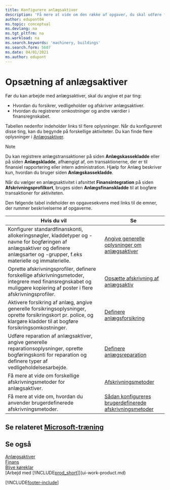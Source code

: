 ```yaml
---
title: Konfigurere anlægsaktiver
description: 'Få mere at vide om den række af opgaver, du skal udføre for at oprette anlægsaktiver, f.eks. maskiner eller bygninger.'
author: edupont04
ms.topic: conceptual
ms.devlang: na
ms.tgt_pltfrm: na
ms.workload: na
ms.search.keywords: 'machinery, buildings'
ms.search.form: 5607
ms.date: 04/01/2021
ms.author: edupont
---
```

# Opsætning af anlægsaktiver

Før du kan arbejde med anlægsaktiver, skal du angive et par ting:  

* Hvordan du forsikrer, vedligeholder og afskriver anlægsaktiver.  
* Hvordan du registrerer omkostninger og andre værdier i finansregnskabet.  

Tabellen nedenfor indeholder links til flere oplysninger. Når du konfigureret disse ting, kan du begynde på forskellige aktiviteter. Du kan finde flere oplysninger i [Anlægsaktiver](fa-manage.md).  

> [!NOTE]  
>   Du kan registrere anlægstransaktioner på siden **Anlægskassekladde** eller på siden **Anlægskladde**, afhængigt af, om transaktionerne, der er til finansiel rapportering eller intern administration. Hjælp for Anlæg beskriver kun, hvordan du bruger siden **Anlægskassekladde**.  

Når du vælger en anlægsaktivitet i afsnittet **Finansintegration** på siden **Afskrivningsprofilkort**, bruges siden **Anlægsfinanskladde** til at bogføre transaktioner for aktiviteten.

Den følgende tabel indeholder en opgavesekvens med links til de emner, der rummer beskrivelserne af opgaverne.  

| Hvis du vil | Se |
| --- | --- |
| Konfigurer standardfinanskonti, allokeringsnøgler, kladdetyper og -navne for bogføringen af anlægsaktiver og definere anlægsarter og -grupper, f.eks materielle og immaterielle. |[Angive generelle oplysninger om anlægsaktiver](fa-how-setup-general.md) |
| Oprette afskrivningsprofiler, definere forskellige afskrivningsmetoder, integrere med finansregnskabet og muliggøre kopiering af poster i flere afskrivningsprofiler. |[Opsætte afskrivning af anlægsaktiv](fa-how-setup-depreciation.md) |
| Aktivere forsikring af anlæg, angive generelle forsikringsoplysninger, oprette forsikringskort pr. police, og klargøre kladder til at bogføre forsikringsomkostninger. |[Definere anlægsforsikring](fa-how-setup-insurance.md) |
| Udføre reparation af anlægsaktiver, angive generelle reparationsoplysninger, oprette bogføringskonti for reparation og definere typer af vedligeholdelsesarbejde. |[Definere anlægsreparation](fa-how-setup-maintenance.md) |
| Få mere at vide om forskellige afskrivningsmetoder for anlægsaktiver. |[Afskrivningsmetoder](fa-depreciation-methods.md) |
| Få mere at vide om, hvordan du anvender brugerdefinerede afskrivningsmetoder. |[Sådan konfigureres brugerdefinerede afskrivningsmetoder](fa-how-setup-user-defined-depreciation-method.md) |

## Se relateret [Microsoft-træning](/training/paths/set-up-fixed-assets-management/)

## Se også

[Anlægsaktiver](fa-manage.md)  
[Finans](finance.md)  
[Blive køreklar](ui-get-ready-business.md)  
[Arbejd med [!INCLUDE[prod_short](includes/prod_short.md)]](ui-work-product.md)


[!INCLUDE[footer-include](includes/footer-banner.md)]
